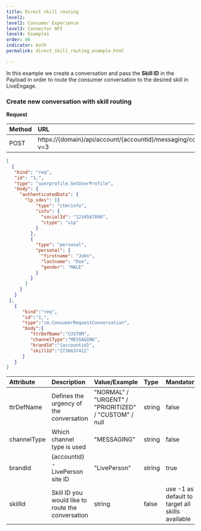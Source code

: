 ```yaml
---
title: Direct skill routing
level1:
level2: Consumer Experience
level3: Connector API
level4: Examples
order: 66
indicator: both
permalink: direct_skill_routing_example.html

---
```


In this example we create a conversation and pass the **Skill ID** in the Payload in order to route the consumer conversation to the desired skill in LiveEngage.

### Create new conversation with skill routing

**Request**

| Method | URL  |
| :--- | :--- |
| POST | https://{domain}/api/account/{accountid}/messaging/consumer/conversation?v=3 |

```json
[  
  {
   "kind": "req",
   "id": "1,",
   "type": "userprofile.SetUserProfile",
   "body": {
     "authenticatedData": {
       "lp_sdes": [{
           "type": "ctmrinfo",
           "info": {
             "socialId": "1234567890",
             "ctype": "vip"
           }
         },
         {
           "type": "personal",
           "personal": {
             "firstname": "John",
             "lastname": "Doe",
             "gender": "MALE"
           }
         }
       ]
     }
   }
 },
   {  
      "kind":"req",
      "id":"1,",
      "type":"cm.ConsumerRequestConversation",
      "body":{  
         "ttrDefName":"CUSTOM",
         "channelType":"MESSAGING",
         "brandId":"{accountid}",
         "skillId":"2736637412"
      }
   }
]
```

| Attribute  | Description | Value/Example | Type | Mandatory | Notes |
| :--- | :--- | :--- | :--- | :--- | :--- |
| ttrDefName | Defines the urgency of the conversation | "NORMAL" / "URGENT" / "PRIORITIZED" / "CUSTOM" / null | string | false |
| channelType | Which channel type is used | "MESSAGING" | string | false | Always use MESSAGING |
| brandId | {accountid} - LivePerson site ID | "LivePerson" |  string | true |
| skillId | Skill ID you would like to route the conversation | string | false | use -1 as default to target all skills available |
